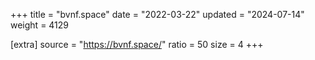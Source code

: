 +++
title = "bvnf.space"
date = "2022-03-22"
updated = "2024-07-14"
weight = 4129

[extra]
source = "https://bvnf.space/"
ratio = 50
size = 4
+++
